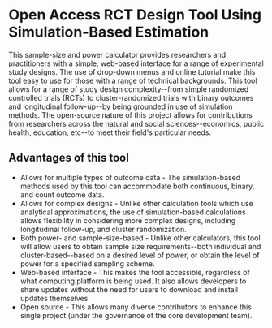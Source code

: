 # Open Access RCT Design Tool Using Simulation-Based Estimation
This sample-size and power calculator provides researchers and practitioners with a simple, web-based interface for a range of experimental study designs. The use of drop-down menus and online tutorial make this tool easy to use for those with a range of technical backgrounds. This tool allows for a range of study design complexity--from simple randomized controlled trials (RCTs) to cluster-randomized trials with binary outcomes and longitudinal follow-up--by being grounded in use of simulation methods. The open-source nature of this project allows for contributions from researchers across the natural and social sciences--economics, public health, education, etc--to meet their field's particular needs.

## Advantages of this tool

* Allows for multiple types of outcome data - The simulation-based methods used by this tool can accommodate both continuous, binary, and count outcome data.
* Allows for complex designs - Unlike other calculation tools which use analytical approximations, the use of simulation-based calculations allows flexibility in considering more complex designs, including longitudinal follow-up, and cluster randomization.
* Both power- and sample-size-based - Unlike other calculators, this tool will allow users to obtain sample size requirements--both individual and cluster-based--based on a desired level of power, or obtain the level of power for a specified sampling scheme.
* Web-based interface - This makes the tool accessible, regardless of what computing platform is being used. It also allows developers to share updates without the need for users to download and install updates themselves.
* Open source - This allows many diverse contributors to enhance this single project (under the governance of the core development team). 
